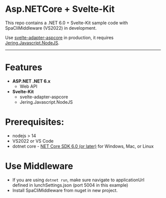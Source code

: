# Asp.NETCore + Svelte-Kit

This repo contains a .NET 6.0 + Svelte-Kit sample code with SpaCliMiddleware (VS2022) in development.

Use [svelte-adapter-aspcore](https://github.com/kiho/svelte-adapter-aspcore) in production, it requires [Jering.Javascript.NodeJS](https://github.com/JeringTech/Javascript.NodeJS).

---

# Features

- **ASP.NET .NET 6.x**
  - Web API
- **Svelte-Kit**
  - svelte-adapter-aspcore
  - Jering.Javascript.NodeJS

# Prerequisites:
 * nodejs > 14
 * VS2022 or VS Code
 * dotnet core - [NET Core SDK 6.0 (or later)](https://www.microsoft.com/net/download/core) for Windows, Mac, or Linux

# Use Middleware
- If you are using `dotnet run`, make sure navigate to applicationUrl defined in lunchSettings.json (port 5004 in this example)
- Install SpaCliMiddleware from nuget in new project.